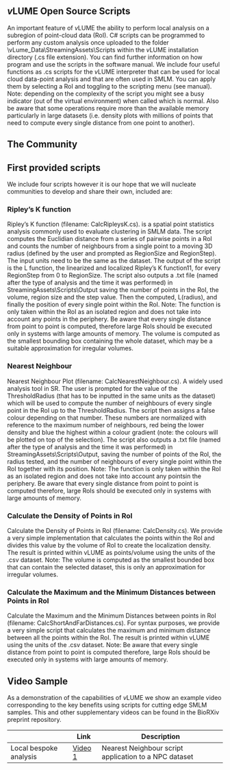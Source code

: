 ## *v*LUME Open Source Scripts

An important feature of *v*LUME the ability to perform local analysis on a subregion of point-cloud data (RoI). C#
scripts can be programmed to perform any custom analysis once uploaded to the folder
\vLume_Data\StreamingAssets\Scripts within the *v*LUME installation directory (.cs file extension). You can find
further information on how program and use the scripts in the software manual.
We include four useful functions as .cs scripts for the *v*LUME interpreter that can be used for local cloud data-point
analysis and that are often used in SMLM. You can apply them by selecting a RoI and toggling to the scripting menu
(see manual). Note: depending on the complexity of the script you might see a busy indicator (out of the virtual
environment) when called which is normal. Also be aware that some operations require more than the available memory
particularly in large datasets (i.e. density plots with millions of points that need to compute every single distance from
one point to another).

## The Community

## First provided scripts
We include four scripts however it is our hope that we will nucleate communities to develop and share their own,
included are:

### Ripley’s K function

Ripley’s K function (filename: CalcRipleysK.cs). is a spatial point statistics analysis commonly used to
evaluate clustering in SMLM data. The script computes the Euclidian distance from a series of pairwise
points in a RoI and counts the number of neighbours from a single point to a moving 3D radius (defined by
the user and prompted as RegionSize and RegionStep). The input units need to be the same as the dataset. The output of the script is the L function, the linearized and localized Ripley’s K function11, for every RegionStep from 0 to RegionSize. The script also outputs a .txt file (named after the type of analysis and the time it was performed) in StreamingAssets\Scripts\Output saving the number of points in the RoI, the volume, region size and the step value. Then the computed, L(radius), and finally the position of every single point within the RoI. Note: The function is only taken within the RoI as an isolated region and does not take into account any points
in the periphery. Be aware that every single distance from point to point is computed, therefore large RoIs
should be executed only in systems with large amounts of memory. The volume is computed as the smallest
bounding box containing the whole dataset, which may be a suitable approximation for irregular volumes.

### Nearest Neighbour

Nearest Neighbour Plot (filename: CalcNearestNeighbour.cs). A widely used analysis tool in SR. The
user is prompted for the value of the ThresholdRadius (that has to be inputted in the same units as the dataset)
which will be used to compute the number of neighbours of every single point in the RoI up to the
ThresholdRadius. The script then assigns a false colour depending on that number. These numbers are
normalized with reference to the maximum number of neighbours, red being the lower density and blue the
highest within a colour gradient (note: the colours will be plotted on top of the selection). The script also
outputs a .txt file (named after the type of analysis and the time it was performed) in StreamingAssets\Scripts\Output, saving the number of points of the RoI, the radius tested, and the number of neighbours of every single point within the RoI together with its position. Note: The function is only taken within the RoI as an isolated region and does not take into account any pointsin the periphery. Be aware that every single distance from point to point is computed therefore, large RoIs should be executed only in systems with large amounts of memory.

### Calculate the Density of Points in RoI

Calculate the Density of Points in RoI (filename: CalcDensity.cs). We provide a very simple
implementation that calculates the points within the RoI and divides this value by the volume of RoI to create
the localization density. The result is printed within vLUME as points/volume using the units of the .csv
dataset. Note: The volume is computed as the smallest bounded box that can contain the selected dataset, this is only
an approximation for irregular volumes.

### Calculate the Maximum and the Minimum Distances between Points in RoI

Calculate the Maximum and the Minimum Distances between points in RoI (filename:
CalcShortAndFarDistances.cs). For syntax purposes, we provide a very simple script that calculates the
maximum and minimum distance between all the points within the RoI. The result is printed within vLUME
using the units of the .csv dataset. Note: Be aware that every single distance from point to point is computed therefore, large RoIs should be executed only in systems with large amounts of memory.

## Video Sample

As a demonstration of the capabilities of *v*LUME we show an example video corresponding to the key benefits using scripts for cutting edge SMLM samples. This and other supplementary videos can be found in the BioRXiv preprint repository.

|                |Link                          |Description                         |
|----------------|---------------------------------|-----------------------------|
|Local bespoke analysis          |[Video 1](https://www.biorxiv.org/content/biorxiv/early/2020/01/21/2020.01.20.912733/DC6/embed/media-6.zip?download=true) |Nearest Neighbour script application to a NPC dataset|

